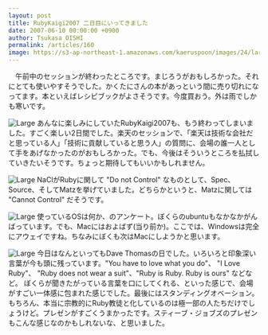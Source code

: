 ```yaml
---
layout: post
title: RubyKaigi2007 二日目にいってきました
date: 2007-06-10 00:00:00 +0900
author: Tsukasa OISHI
permalink: /articles/160
image: https://s3-ap-northeast-1.amazonaws.com/kaeruspoon/images/24/large.JPG?1300872605
---
```


　午前中のセッションが終わったところです。まじろうがおもしろかった。それにとても使いやすそうでした。かくたにさんの本があっという間に売り切れになってます。本といえばレシピブックがよさそうです。今度買おう。外は雨でしかも寒いです。

![Large](https://s3-ap-northeast-1.amazonaws.com/kaeruspoon/images/24/large.JPG?1300872605)
あんなに楽しみにしていたRubyKaigi2007も、もう終わってしまいました。すごく楽しい2日間でした。楽天のセッションで、「楽天は技術な会社だと思っている人」「技術に貢献していると思う人」の質問に、会場の誰一人として手をあげなかったのがおもしろかった。でも、今後はそういうところを払拭していきたいそうです。ちょっと期待してもいいかもしれません。

![Large](https://s3-ap-northeast-1.amazonaws.com/kaeruspoon/images/25/large.JPG?1300872617)
NaClがRubyに関して "Do not Control" なものとして、Spec、Source、そしてMatzを挙げていました。どちらかというと、Matzに関しては "Cannot Control" だそうです。

![Large](https://s3-ap-northeast-1.amazonaws.com/kaeruspoon/images/26/large.JPG?1300872626)
使っているOSは何か、のアンケート。ぼくらのubuntuもなかなかがんばっています。でも、Macにはおよばず(当り前か)。ここでは、Windowsは完全にアウェイですね。ちなみにぼくも次はMacにしようかと思います。

![Large](https://s3-ap-northeast-1.amazonaws.com/kaeruspoon/images/27/large.JPG?1300872636)
今日はなんといってもDave Thomasの日でした。いろいろと印象深い言葉が今も頭に残っています。"You have to love what you do"、 "I Love Ruby"、 "Ruby does not wear a suit"、"Ruby is Ruby. Ruby is ours" などなど。
ぼくらが聞きたがっている言葉を口にしてくれる、といった感じで、会場がすごい一体感に包まれた感じでした。最後にはスタンディングオベーション。もちろん、本当に宗教的にRuby教徒と化しているのは極一部の人たちだけでしょうけど。プレゼンがすごくうまかったです。スティーブ・ジョブズのプレゼンもこんな感じなのかもしれないな、と思いました。

